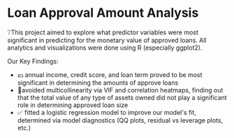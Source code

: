 # Loan Approval Amount Analysis

❔This project aimed to explore what predictor variables were most significant in predicting for the monetary value of approved loans. All analytics and visualizations were done using R (especially ggplot2).

Our Key Findings:
* 💵 annual income, credit score, and loan term proved to be most significant in determining the amounts of approve loans
* 🚩avoided multicollinearity via VIF and correlation heatmaps, finding out that the total value of any type of assets owned did not play a significant role in determining approved loan size
* ✅ fitted a logistic regression model to improve our model's fit, determined via model diagnostics (QQ plots, residual vs leverage plots, etc.)
